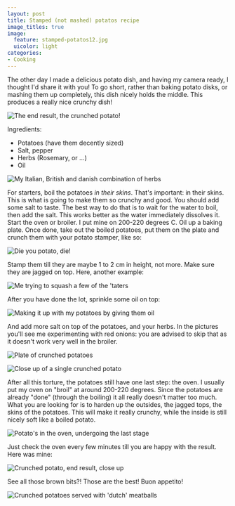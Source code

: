 ```yaml
---
layout: post
title: Stamped (not mashed) potatos recipe
image_titles: true
image:
  feature: stamped-potatos12.jpg
  uicolor: light
categories:
- Cooking
---
```


The other day I made a delicious potato dish, and having my camera ready, I
thought I'd share it with you! To go short, rather than baking potato disks, or
mashing them up completely, this dish nicely holds the middle. This produces a
really nice crunchy dish!

![The end result, the crunched potato!][ph12]

Ingredients:

* Potatoes (have them decently sized)
* Salt, pepper
* Herbs (Rosemary, or ...)
* Oil

![My Italian, British and danish combination of herbs][ph1]

For starters, boil the potatoes _in their skins_. That's important: in their
skins. This is what is going to make them so crunchy and good. You should add
some salt to taste. The best way to do that is to wait for the water to boil,
then add the salt. This works better as the water immediately dissolves it.
Start the oven or broiler. I put mine on 200-220 degrees C. Oil up a baking
plate. Once done, take out the boiled potatoes, put them on the plate and crunch
them with your potato stamper, like so:

![Die you potato, die!][ph2]

Stamp them till they are maybe 1 to 2 cm in height, not more. Make sure they are
jagged on top. Here, another example:

![Me trying to squash a few of the 'taters][ph4]

After you have done the lot, sprinkle some oil on top:

![Making it up with my potatoes by giving them oil][ph5]

And add more salt on top of the potatoes, and your herbs. In the pictures you'll
see me experimenting with red onions: you are advised to skip that as it doesn't
work very well in the broiler. 

![Plate of crunched potatoes][ph7]

![Close up of a single crunched potato][ph9]

After all this torture, the potatoes still have one last step: the oven. I
usually put my oven on "broil" at around 200-220 degrees. Since the potatoes are
already "done" (through the boiling) it all really doesn't matter too much.
What you are looking for is to harden up the outsides, the jagged tops, the
skins of the potatoes. This will make it really crunchy, while the inside is
still nicely soft like a boiled potato.

![Potato's in the oven, undergoing the last stage][ph10]

Just check the oven every few minutes till you are happy with the result. Here 
was mine:

![Crunched potato, end result, close up][ph12]

See all those brown bits?! Those are the best! Buon appetito! 

![Crunched potatoes served with 'dutch' meatballs][ph13]




[ph1]: {{site.baseurl}}/photos/stamped-potatos/stamped-potatos01.jpg
[ph2]: {{site.baseurl}}/photos/stamped-potatos/stamped-potatos02.jpg
[ph3]: {{site.baseurl}}/photos/stamped-potatos/stamped-potatos03.jpg
[ph4]: {{site.baseurl}}/photos/stamped-potatos/stamped-potatos04.jpg
[ph5]: {{site.baseurl}}/photos/stamped-potatos/stamped-potatos05.jpg
[ph6]: {{site.baseurl}}/photos/stamped-potatos/stamped-potatos06.jpg
[ph7]: {{site.baseurl}}/photos/stamped-potatos/stamped-potatos07.jpg
[ph8]: {{site.baseurl}}/photos/stamped-potatos/stamped-potatos08.jpg
[ph9]: {{site.baseurl}}/photos/stamped-potatos/stamped-potatos09.jpg
[ph10]: {{site.baseurl}}/photos/stamped-potatos/stamped-potatos10.jpg
[ph11]: {{site.baseurl}}/photos/stamped-potatos/stamped-potatos11.jpg
[ph12]: {{site.baseurl}}/photos/stamped-potatos/stamped-potatos12.jpg
[ph13]: {{site.baseurl}}/photos/stamped-potatos/stamped-potatos13.jpg


